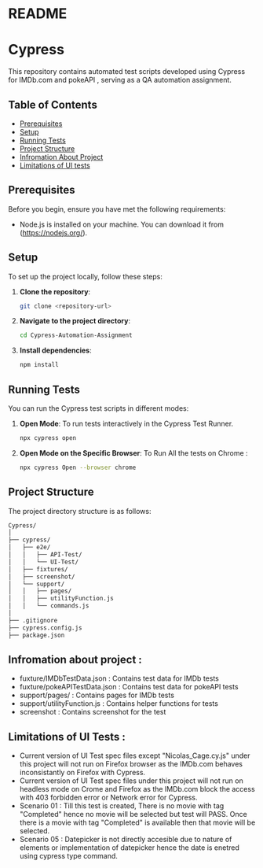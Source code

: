 # README #

# Cypress 

This repository contains automated test scripts developed using Cypress for IMDb.com and pokeAPI , serving as a QA automation assignment.

## Table of Contents

- [Prerequisites](#prerequisites)
- [Setup](#setup)
- [Running Tests](#running-tests)
- [Project Structure](#project-structure)
- [Infromation About Project](#Information-about-project)
- [Limitations of UI tests](#Limitations-of-UI-tests)
  

## Prerequisites

Before you begin, ensure you have met the following requirements:
- Node.js is installed on your machine. You can download it from (https://nodejs.org/).

## Setup

To set up the project locally, follow these steps:

1. **Clone the repository**:
    ```sh
    git clone <repository-url>
    ```

2. **Navigate to the project directory**:
    ```sh
    cd Cypress-Automation-Assignment
    ```

3. **Install dependencies**:
    ```sh
    npm install
    ```

## Running Tests

You can run the Cypress test scripts in different modes:

1. **Open Mode**: To run tests interactively in the Cypress Test Runner.
    ```sh
    npx cypress open
    ```

2. **Open Mode on the Specific Browser**: To Run All the tests on Chrome :
      ```sh
      npx cypress Open --browser chrome        
      ```

## Project Structure

The project directory structure is as follows:
```sh
Cypress/
│
├── cypress/
│   ├── e2e/
│   │   ├── API-Test/
│   │   └── UI-Test/
│   ├── fixtures/
│   ├── screenshot/
│   └── support/
│   │   ├── pages/
│   │   ├── utilityFunction.js
│   │   └── commands.js
│
├── .gitignore
├── cypress.config.js
├── package.json
```

## Infromation about project : 

-  fuxture/IMDbTestData.json     :  Contains test data for IMDb tests
-  fuxture/pokeAPITestData.json  :  Contains test data for pokeAPI tests
-  support/pages/                :  Contains pages for IMDb tests
-  support/utilityFunction.js    :  Contains helper functions for tests
-  screenshot                    :  Contains screenshot for the test  

## Limitations of UI Tests : 

-  Current version of UI Test spec files except "Nicolas_Cage.cy.js" under this project will not run on Firefox browser as the IMDb.com behaves inconsistantly on Firefox with Cypress.
-  Current version of UI Test spec files under this project will not run on headless mode on Crome and Firefox as the IMDb.com block the access with 403 forbidden error or   Network error for Cypress.
-  Scenario 01 : Till this test is created, There is no movie with tag "Completed" hence no movie will be selected but test will PASS. Once there is a movie with tag "Completed" is available then that movie will be selected.
-  Scenario 05 : Datepicker is not directly accesible due to nature of elements or implementation of datepicker hence the date is enetred using cypress type command.
   